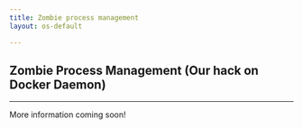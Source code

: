 ```yaml
---
title: Zombie process management
layout: os-default

---
```


## Zombie Process Management (Our hack on Docker Daemon)
---

More information coming soon!